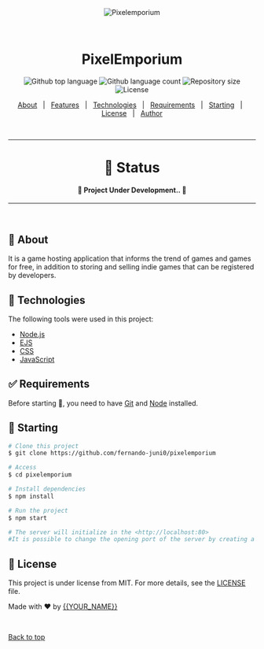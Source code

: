 <div align="center" id="top"> 
  <img src="./.github/app.gif" alt="Pixelemporium" />

  &#xa0;

  <!--   # <a href="https://portifolio-fernando.onrender.com" target="_blank">Site</a> -->
</div>

<h1 align="center">PixelEmporium</h1>

<p align="center">
  <img alt="Github top language" src="https://img.shields.io/github/languages/top/fernando-juni0/pixelemporium?color=56BEB8">

  <img alt="Github language count" src="https://img.shields.io/github/languages/count/fernando-juni0/pixelemporium?color=56BEB8">

  <img alt="Repository size" src="https://img.shields.io/github/repo-size/fernando-juni0/pixelemporium?color=56BEB8">

  <img alt="License" src="https://img.shields.io/github/license/fernando-juni0/pixelemporium?color=56BEB8">
</p>

<p align="center">
  <a href="#dart-about">About</a> &#xa0; | &#xa0; 
  <a href="#sparkles-features">Features</a> &#xa0; | &#xa0;
  <a href="#rocket-technologies">Technologies</a> &#xa0; | &#xa0;
  <a href="#white_check_mark-requirements">Requirements</a> &#xa0; | &#xa0;
  <a href="#checkered_flag-starting">Starting</a> &#xa0; | &#xa0;
  <a href="#memo-license">License</a> &#xa0; | &#xa0;
  <a href="https://github.com/fernando-juni0" target="_blank">Author</a>
</p>

<br>
<hr>

<h1 align="center">🔖 Status</h1>
<h4 align="center">🚧  Project Under Development..  🚧</h4> 

<hr>
<br>

## :dart: About ##

It is a game hosting application that informs the trend of games and games for free, in addition to storing and selling indie games that can be registered by developers.

## :rocket: Technologies ##

The following tools were used in this project:

- [Node.js](https://nodejs.org/en/)
- [EJS](https://ejs.co)
- [CSS](https://developer.mozilla.org/pt-BR/docs/Web/CSS)
- [JavaScript](https://developer.mozilla.org/pt-BR/docs/Web/JavaScript)

## :white_check_mark: Requirements ##

Before starting :checkered_flag:, you need to have [Git](https://git-scm.com) and [Node](https://nodejs.org/en/) installed.

## :checkered_flag: Starting ##

```bash
# Clone this project
$ git clone https://github.com/fernando-juni0/pixelemporium

# Access
$ cd pixelemporium

# Install dependencies
$ npm install

# Run the project
$ npm start

# The server will initialize in the <http://localhost:80>
#It is possible to change the opening port of the server by creating a .ENV file and adding the following line: PORT='Your Port'
```

## :memo: License ##

This project is under license from MIT. For more details, see the [LICENSE](LICENSE) file.


Made with :heart: by <a href="https://github.com/fernando-juni0" target="_blank">{{YOUR_NAME}}</a>

&#xa0;

<a href="#top">Back to top</a>
